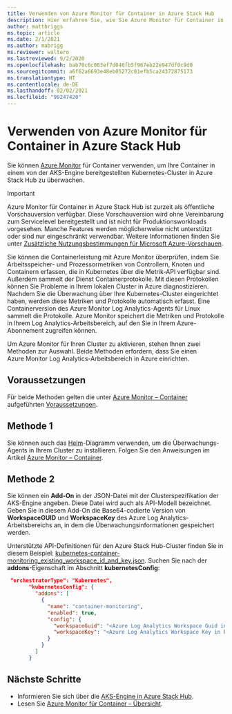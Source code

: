```yaml
---
title: Verwenden von Azure Monitor für Container in Azure Stack Hub
description: Hier erfahren Sie, wie Sie Azure Monitor für Container in Azure Stack Hub verwenden.
author: mattbriggs
ms.topic: article
ms.date: 2/1/2021
ms.author: mabrigg
ms.reviewer: waltero
ms.lastreviewed: 9/2/2020
ms.openlocfilehash: bab70c6c083ef7d046fb5f967eb22e947df0c9d0
ms.sourcegitcommit: a6f62a6693e48eb05272c01efb5ca24372875173
ms.translationtype: HT
ms.contentlocale: de-DE
ms.lasthandoff: 02/02/2021
ms.locfileid: "99247420"
---
```

# <a name="use-azure-monitor-for-containers-on-azure-stack-hub"></a>Verwenden von Azure Monitor für Container in Azure Stack Hub

Sie können [Azure Monitor](/azure/azure-monitor/) für Container verwenden, um Ihre Container in einem von der AKS-Engine bereitgestellten Kubernetes-Cluster in Azure Stack Hub zu überwachen. 

> [!IMPORTANT]
> Azure Monitor für Container in Azure Stack Hub ist zurzeit als öffentliche Vorschauversion verfügbar.
> Diese Vorschauversion wird ohne Vereinbarung zum Servicelevel bereitgestellt und ist nicht für Produktionsworkloads vorgesehen. Manche Features werden möglicherweise nicht unterstützt oder sind nur eingeschränkt verwendbar. Weitere Informationen finden Sie unter [Zusätzliche Nutzungsbestimmungen für Microsoft Azure-Vorschauen](https://azure.microsoft.com/support/legal/preview-supplemental-terms/).

Sie können die Containerleistung mit Azure Monitor überprüfen, indem Sie Arbeitsspeicher- und Prozessormetriken von Controllern, Knoten und Containern erfassen, die in Kubernetes über die Metrik-API verfügbar sind. Außerdem sammelt der Dienst Containerprotokolle. Mit diesen Protokollen können Sie Probleme in Ihrem lokalen Cluster in Azure diagnostizieren. Nachdem Sie die Überwachung über Ihre Kubernetes-Cluster eingerichtet haben, werden diese Metriken und Protokolle automatisch erfasst. Eine Containerversion des Azure Monitor Log Analytics-Agents für Linux sammelt die Protokolle. Azure Monitor speichert die Metriken und Protokolle in Ihrem Log Analytics-Arbeitsbereich, auf den Sie in Ihrem Azure-Abonnement zugreifen können.

Um Azure Monitor für Ihren Cluster zu aktivieren, stehen Ihnen zwei Methoden zur Auswahl. Beide Methoden erfordern, dass Sie einen Azure Monitor Log Analytics-Arbeitsbereich in Azure einrichten.

## <a name="prerequisites"></a>Voraussetzungen

Für beide Methoden gelten die unter [Azure Monitor – Container](https://github.com/Helm/charts/tree/master/incubator/azuremonitor-containers) aufgeführten [Voraussetzungen](https://github.com/Helm/charts/tree/master/incubator/azuremonitor-containers#pre-requisites).

## <a name="method-one"></a>Methode 1

Sie können auch das [Helm](https://helm.sh/)-Diagramm verwenden, um die Überwachungs-Agents in Ihrem Cluster zu installieren. Folgen Sie den Anweisungen im Artikel [Azure Monitor – Container](https://github.com/Helm/charts/tree/master/incubator/azuremonitor-containers).

## <a name="method-two"></a>Methode 2

Sie können ein **Add-On** in der JSON-Datei mit der Clusterspezifikation der AKS-Engine angeben. Diese Datei wird auch als API-Modell bezeichnet. Geben Sie in diesem Add-On die Base64-codierte Version von **WorkspaceGUID** und **WorkspaceKey** des Azure Log Analytics-Arbeitsbereichs an, in dem die Überwachungsinformationen gespeichert werden.

Unterstützte API-Definitionen für den Azure Stack Hub-Cluster finden Sie in diesem Beispiel: [kubernetes-container-monitoring_existing_workspace_id_and_key.json](https://github.com/Azure/aks-engine/blob/master/examples/addons/container-monitoring/kubernetes-container-monitoring_existing_workspace_id_and_key.json). Suchen Sie nach der **addons**-Eigenschaft im Abschnitt **kubernetesConfig**:

```JSON  
 "orchestratorType": "Kubernetes",
       "kubernetesConfig": {
         "addons": [
           {
             "name": "container-monitoring",
             "enabled": true,
             "config": {
               "workspaceGuid": "<Azure Log Analytics Workspace Guid in Base-64 encoded>",
               "workspaceKey": "<Azure Log Analytics Workspace Key in Base-64 encoded>"
             }
           }
         ]
       }
```

## <a name="next-steps"></a>Nächste Schritte

- Informieren Sie sich über die [AKS-Engine in Azure Stack Hub](azure-stack-kubernetes-aks-engine-overview.md).  
- Lesen Sie [Azure Monitor für Container – Übersicht](/azure/azure-monitor/insights/container-insights-overview).
